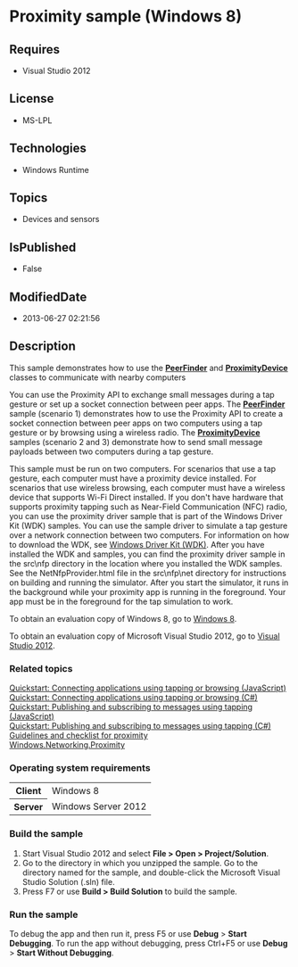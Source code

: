 # Proximity sample (Windows 8)
## Requires
* Visual Studio 2012
## License
* MS-LPL
## Technologies
* Windows Runtime
## Topics
* Devices and sensors
## IsPublished
* False
## ModifiedDate
* 2013-06-27 02:21:56
## Description

<div id="mainSection">
<p>This sample demonstrates how to use the <a href="http://msdn.microsoft.com/library/windows/apps/br241203">
<b>PeerFinder</b></a> and <a href="http://msdn.microsoft.com/library/windows/apps/br241212">
<b>ProximityDevice</b></a> classes to communicate with nearby computers </p>
<p>You can use the Proximity API to exchange small messages during a tap gesture or set up a socket connection between peer apps. The
<a href="http://msdn.microsoft.com/library/windows/apps/br241203"><b>PeerFinder</b></a> sample (scenario 1) demonstrates how to use the Proximity API to create a socket connection between peer apps on two computers using a tap gesture or by browsing using a
 wireless radio. The <a href="http://msdn.microsoft.com/library/windows/apps/br241212">
<b>ProximityDevice</b></a> samples (scenario 2 and 3) demonstrate how to send small message payloads between two computers during a tap gesture.</p>
<p>This sample must be run on two computers. For scenarios that use a tap gesture, each computer must have a proximity device installed. For scenarios that use wireless browsing, each computer must have a wireless device that supports Wi-Fi Direct installed.
 If you don't have hardware that supports proximity tapping such as Near-Field Communication (NFC) radio, you can use the proximity driver sample that is part of the Windows Driver Kit (WDK) samples. You can use the sample driver to simulate a tap gesture over
 a network connection between two computers. For information on how to download the WDK, see
<a href="http://go.microsoft.com/fwlink/?linkid=136508">Windows Driver Kit (WDK)</a>. After you have installed the WDK and samples, you can find the proximity driver sample in the src\nfp directory in the location where you installed the WDK samples. See the
 NetNfpProvider.html file in the src\nfp\net directory for instructions on building and running the simulator. After you start the simulator, it runs in the background while your proximity app is running in the foreground. Your app must be in the foreground
 for the tap simulation to work.</p>
<p>To obtain an evaluation copy of Windows&nbsp;8, go to <a href="http://go.microsoft.com/fwlink/p/?linkid=241655">
Windows&nbsp;8</a>.</p>
<p>To obtain an evaluation copy of Microsoft Visual Studio&nbsp;2012, go to <a href="http://go.microsoft.com/fwlink/p/?linkid=241656">
Visual Studio&nbsp;2012</a>.</p>
<h3><a id="related_topics"></a>Related topics</h3>
<dl><dt><a href="http://msdn.microsoft.com/library/windows/apps/hh465207">Quickstart: Connecting applications using tapping or browsing (JavaScript)</a>
</dt><dt><a href="http://msdn.microsoft.com/library/windows/apps/hh465205">Quickstart: Connecting applications using tapping or browsing (C#)</a>
</dt><dt><a href="http://msdn.microsoft.com/library/windows/apps/hh465223">Quickstart: Publishing and subscribing to messages using tapping (JavaScript)</a>
</dt><dt><a href="http://msdn.microsoft.com/library/windows/apps/hh465213">Quickstart: Publishing and subscribing to messages using tapping (C#)</a>
</dt><dt><a href="http://msdn.microsoft.com/library/windows/apps/hh465215">Guidelines and checklist for proximity</a>
</dt><dt><a href="http://msdn.microsoft.com/library/windows/apps/br241250">Windows.Networking.Proximity</a>
</dt></dl>
<h3>Operating system requirements</h3>
<table>
<tbody>
<tr>
<th>Client</th>
<td><dt>Windows&nbsp;8 </dt></td>
</tr>
<tr>
<th>Server</th>
<td><dt>Windows Server&nbsp;2012 </dt></td>
</tr>
</tbody>
</table>
<h3>Build the sample</h3>
<ol>
<li>Start Visual Studio&nbsp;2012 and select <b>File &gt; Open &gt; Project/Solution</b>.
</li><li>Go to the directory in which you unzipped the sample. Go to the directory named for the sample, and double-click the Microsoft Visual Studio Solution (.sln) file.
</li><li>Press F7 or use <b>Build &gt; Build Solution</b> to build the sample. </li></ol>
<h3>Run the sample</h3>
<p>To debug the app and then run it, press F5 or use <b>Debug</b> &gt; <b>Start Debugging</b>. To run the app without debugging, press Ctrl&#43;F5 or use
<b>Debug</b> &gt; <b>Start Without Debugging</b>.</p>
</div>
